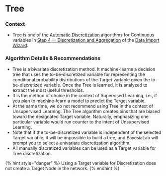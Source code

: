 # Tree

### Context

* Tree is one of the [Automatic Discretization](https://bayesia.clickhelp.co/articles/bayesialab-knowledge-hub/data-import-wizard-discretization-automatic-discretization) algorithms for Continuous variables in [Step 4 — Discretization and Aggregation](https://bayesia.clickhelp.co/articles/bayesialab-knowledge-hub/data-import-wizard-discretization-aggregation) of the [Data Import Wizard](https://bayesia.clickhelp.co/articles/bayesialab-knowledge-hub/open-data-source).

### Algorithm Details & Recommendations

* Tree is a bivariate discretization method. It machine-learns a decision tree that uses the to-be-discretized variable for representing the conditional probability distributions of the Target variable given the to-be-discretized variable. Once the Tree is learned, it is analyzed to extract the most useful thresholds.
* It is the method of choice in the context of Supervised Learning, i.e., if you plan to machine-learn a model to predict the Target variable.
* At the same time, we do not recommend using Tree in the context of Unsupervised Learning. The Tree algorithm creates bins that are biased toward the designated Target variable. Naturally, emphasizing one particular variable would run counter to the intent of Unsupervised Learning.
* Note that if the to-be-discretized variable is independent of the selected Target variable, it will be impossible to build a tree, and BayesiaLab will prompt you to select a univariate discretization algorithm.
* All manually discretized variables can be used as a Target variable for Tree discretization.

{% hint style="danger" %}
Using a Target variable for Discretization does not create a Target Node in the network.&#x20;
{% endhint %}
